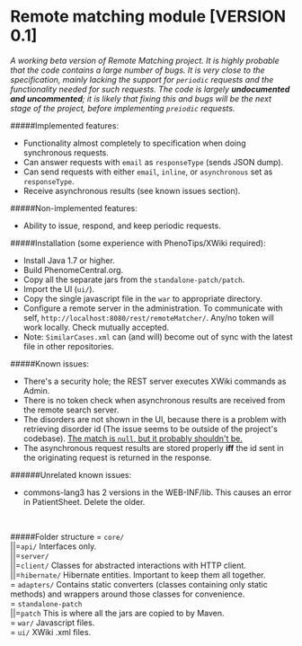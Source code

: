 Remote matching module [VERSION 0.1]
=======================

*A working beta version of Remote Matching project. It is highly probable that the code contains a large number of bugs.
It is very close to the specification, mainly lacking the support for ```periodic``` requests and the functionality needed for such requests.
The code is largely __undocumented and uncommented__; it is likely that fixing this and bugs will be the next stage of the project,
before implementing ```preiodic``` requests.*

#####Implemented features:
 - Functionality almost completely to specification when doing synchronous requests.
 - Can answer requests with ```email``` as ```responseType``` (sends JSON dump).
 - Can send requests with either ```email```, ```inline```, or ```asynchronous``` set as ```responseType```.
 - Receive asynchronous results (see known issues section).

#####Non-implemented features:
 - Ability to issue, respond, and keep periodic requests.

#####Installation (some experience with PhenoTips/XWiki required):
 - Install Java 1.7 or higher.
 - Build PhenomeCentral.org.
 - Copy all the separate jars from the ```standalone-patch/patch```.
 - Import the UI (```ui/```).
 - Copy the single javascript file in the ```war``` to appropriate directory.
 - Configure a remote server in the administration. To communicate with self, ```http://localhost:8080/rest/remoteMatcher/```.
 Any/no token will work locally. Check mutually accepted.
 - Note: ```SimilarCases.xml``` can (and will) become out of sync with the latest file in other repositories.

#####Known issues:
 - There's a security hole; the REST server executes XWiki commands as Admin.
 - There is no token check when asynchronous results are received from the remote search server.
 - The disorders are not shown in the UI, because there is a problem with retrieving disorder id (The issue seems to be outside of the project's codebase).
 [The match is ```null```, but it probably shouldn't be.](https://github.com/phenotips/patient-network/blob/master/similarity-data-impl/src/main/java/org/phenotips/data/similarity/internal/RestrictedDisorderSimilarityView.java#L66)
 - The asynchronous request results are stored properly **iff** the id sent in the originating request is returned in the response.

######Unrelated known issues:
 - commons-lang3 has 2 versions in the WEB-INF/lib. This causes an error in PatientSheet. Delete the older.
<br>

#####Folder structure
= ```core/```<br>
||=```api/```              Interfaces only.<br>
||=```server/```<br>
||=```client/```           Classes for abstracted interactions with HTTP client.<br>
||=```hibernate/```        Hibernate entities. Important to keep them all together.<br>
= ```adapters/```          Contains static converters (classes containing only static methods) and wrappers around those classes for convenience.<br>
= ```standalone-patch```<br>
||=```patch```             This is where all the jars are copied to by Maven.<br>
= ```war/```               Javascript files.<br>
= ```ui/```                XWiki .xml files.<br>
